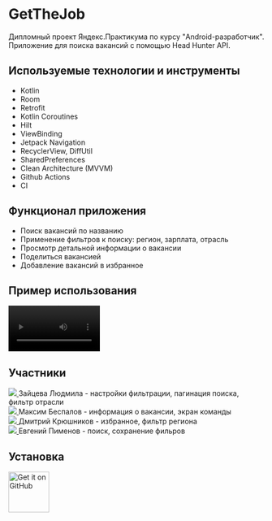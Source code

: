 # GetTheJob 
Дипломный проект Яндекс.Практикума по курсу "Android-разработчик". Приложение для поиска вакансий с помощью Head Hunter API.

## Используемые технологии и инструменты
- Kotlin
- Room
- Retrofit
- Kotlin Coroutines
- Hilt
- ViewBinding
- Jetpack Navigation
- RecyclerView, DiffUtil
- SharedPreferences
- Clean Architecture (MVVM)
- Github Actions
- CI

## Функционал приложения
- Поиск вакансий по названию
- Применение фильтров к поиску: регион, зарплата, отрасль
- Просмотр детальной информации о вакансии
- Поделиться вакансией
- Добавление вакансий в избранное

## Пример использования

<video src="https://github.com/lzaytseva/GetTheJob/assets/121244389/58826429-4f87-4319-9490-62116659b89f" width=180/> <br>

## Участники

<a href="https://github.com/lzaytseva">
  <img src="https://github.com/lzaytseva.png?size=50">
</a> Зайцева Людмила - настройки фильтрации, пагинация поиска, фильтр отрасли <br>
<a href="https://github.com/besmax">
  <img src="https://github.com/besmax.png?size=50">
</a> Максим Беспалов - информация о вакансии, экран команды <br>
<a href="https://github.com/DimaK21">
  <img src="https://github.com/DimaK21.png?size=50">
</a> Дмитрий Крюшников - избранное, фильтр региона <br>
<a href="https://github.com/Megrief">
  <img src="https://github.com/Megrief.png?size=50">
</a> Евгений Пименов - поиск, сохранение фильров

## Установка
[<img src="https://github.com/lzaytseva/PlaylistMaker/assets/121244389/0fc85bcc-e88f-4ac8-a3fa-cf0fa9fbcd08"
    alt="Get it on GitHub"
    height="80">](https://github.com/lzaytseva/GetTheJob/releases/latest)


